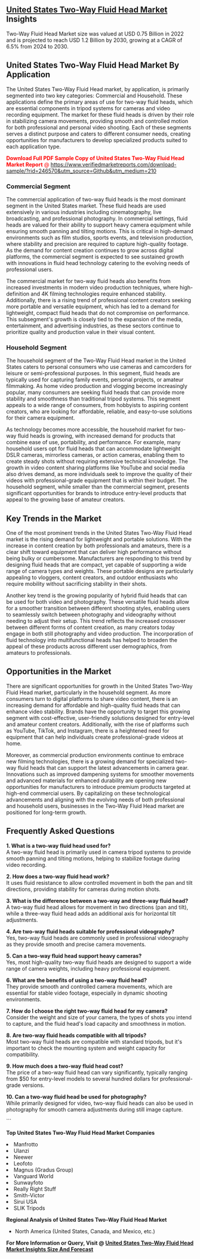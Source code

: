 <h2><a href="https://www.verifiedmarketreports.com/download-sample/?rid=246570&amp;utm_source=Github&amp;utm_medium=210" target="_blank">United States Two-Way Fluid Head Market</a> Insights</h2><p>Two-Way Fluid Head Market size was valued at USD 0.75 Billion in 2022 and is projected to reach USD 1.2 Billion by 2030, growing at a CAGR of 6.5% from 2024 to 2030.</p><p><h2>United States Two-Way Fluid Head Market By Application</h2><p>The United States Two-Way Fluid Head market, by application, is primarily segmented into two key categories: Commercial and Household. These applications define the primary areas of use for two-way fluid heads, which are essential components in tripod systems for cameras and video recording equipment. The market for these fluid heads is driven by their role in stabilizing camera movements, providing smooth and controlled motion for both professional and personal video shooting. Each of these segments serves a distinct purpose and caters to different consumer needs, creating opportunities for manufacturers to develop specialized products suited to each application type.</p><p><p><span class=""><span style="color: #ff0000;"><strong>Download Full PDF Sample Copy of United States Two-Way Fluid Head Market Report</strong> @ </span><a href="https://www.verifiedmarketreports.com/download-sample/?rid=246570&amp;utm_source=Github&amp;utm_medium=210" target="_blank">https://www.verifiedmarketreports.com/download-sample/?rid=246570&amp;utm_source=Github&amp;utm_medium=210</a></span></p></p><h3>Commercial Segment</h3><p>The commercial application of two-way fluid heads is the most dominant segment in the United States market. These fluid heads are used extensively in various industries including cinematography, live broadcasting, and professional photography. In commercial settings, fluid heads are valued for their ability to support heavy camera equipment while ensuring smooth panning and tilting motions. This is critical in high-demand environments such as film studios, sports events, and television production, where stability and precision are required to capture high-quality footage. As the demand for content creation continues to grow across digital platforms, the commercial segment is expected to see sustained growth with innovations in fluid head technology catering to the evolving needs of professional users.</p><p>The commercial market for two-way fluid heads also benefits from increased investments in modern video production techniques, where high-definition and 4K filming technologies require enhanced stability. Additionally, there is a rising trend of professional content creators seeking more portable and versatile equipment, which has led to a demand for lightweight, compact fluid heads that do not compromise on performance. This subsegment's growth is closely tied to the expansion of the media, entertainment, and advertising industries, as these sectors continue to prioritize quality and production value in their visual content.</p><h3>Household Segment</h3><p>The household segment of the Two-Way Fluid Head market in the United States caters to personal consumers who use cameras and camcorders for leisure or semi-professional purposes. In this segment, fluid heads are typically used for capturing family events, personal projects, or amateur filmmaking. As home video production and vlogging become increasingly popular, many consumers are seeking fluid heads that can provide more stability and smoothness than traditional tripod systems. This segment appeals to a wide range of consumers, from hobbyists to aspiring content creators, who are looking for affordable, reliable, and easy-to-use solutions for their camera equipment.</p><p>As technology becomes more accessible, the household market for two-way fluid heads is growing, with increased demand for products that combine ease of use, portability, and performance. For example, many household users opt for fluid heads that can accommodate lightweight DSLR cameras, mirrorless cameras, or action cameras, enabling them to create steady shots without requiring extensive technical knowledge. The growth in video content sharing platforms like YouTube and social media also drives demand, as more individuals seek to improve the quality of their videos with professional-grade equipment that is within their budget. The household segment, while smaller than the commercial segment, presents significant opportunities for brands to introduce entry-level products that appeal to the growing base of amateur creators.</p><h2>Key Trends in the Market</h2><p>One of the most prominent trends in the United States Two-Way Fluid Head market is the rising demand for lightweight and portable solutions. With the increase in content creation by both professionals and amateurs, there is a clear shift toward equipment that can deliver high performance without being bulky or cumbersome. Manufacturers are responding to this trend by designing fluid heads that are compact, yet capable of supporting a wide range of camera types and weights. These portable designs are particularly appealing to vloggers, content creators, and outdoor enthusiasts who require mobility without sacrificing stability in their shots.</p><p>Another key trend is the growing popularity of hybrid fluid heads that can be used for both video and photography. These versatile fluid heads allow for a smoother transition between different shooting styles, enabling users to seamlessly switch between photography and videography without needing to adjust their setup. This trend reflects the increased crossover between different forms of content creation, as many creators today engage in both still photography and video production. The incorporation of fluid technology into multifunctional heads has helped to broaden the appeal of these products across different user demographics, from amateurs to professionals.</p><h2>Opportunities in the Market</h2><p>There are significant opportunities for growth in the United States Two-Way Fluid Head market, particularly in the household segment. As more consumers turn to digital platforms to share video content, there is an increasing demand for affordable and high-quality fluid heads that can enhance video stability. Brands have the opportunity to target this growing segment with cost-effective, user-friendly solutions designed for entry-level and amateur content creators. Additionally, with the rise of platforms such as YouTube, TikTok, and Instagram, there is a heightened need for equipment that can help individuals create professional-grade videos at home.</p><p>Moreover, as commercial production environments continue to embrace new filming technologies, there is a growing demand for specialized two-way fluid heads that can support the latest advancements in camera gear. Innovations such as improved dampening systems for smoother movements and advanced materials for enhanced durability are opening new opportunities for manufacturers to introduce premium products targeted at high-end commercial users. By capitalizing on these technological advancements and aligning with the evolving needs of both professional and household users, businesses in the Two-Way Fluid Head market are positioned for long-term growth.</p><h2>Frequently Asked Questions</h2><p><strong>1. What is a two-way fluid head used for?</strong><br>A two-way fluid head is primarily used in camera tripod systems to provide smooth panning and tilting motions, helping to stabilize footage during video recording.</p><p><strong>2. How does a two-way fluid head work?</strong><br>It uses fluid resistance to allow controlled movement in both the pan and tilt directions, providing stability for cameras during motion shots.</p><p><strong>3. What is the difference between a two-way and three-way fluid head?</strong><br>A two-way fluid head allows for movement in two directions (pan and tilt), while a three-way fluid head adds an additional axis for horizontal tilt adjustments.</p><p><strong>4. Are two-way fluid heads suitable for professional videography?</strong><br>Yes, two-way fluid heads are commonly used in professional videography as they provide smooth and precise camera movements.</p><p><strong>5. Can a two-way fluid head support heavy cameras?</strong><br>Yes, most high-quality two-way fluid heads are designed to support a wide range of camera weights, including heavy professional equipment.</p><p><strong>6. What are the benefits of using a two-way fluid head?</strong><br>They provide smooth and controlled camera movements, which are essential for stable video footage, especially in dynamic shooting environments.</p><p><strong>7. How do I choose the right two-way fluid head for my camera?</strong><br>Consider the weight and size of your camera, the types of shots you intend to capture, and the fluid head's load capacity and smoothness in motion.</p><p><strong>8. Are two-way fluid heads compatible with all tripods?</strong><br>Most two-way fluid heads are compatible with standard tripods, but it's important to check the mounting system and weight capacity for compatibility.</p><p><strong>9. How much does a two-way fluid head cost?</strong><br>The price of a two-way fluid head can vary significantly, typically ranging from $50 for entry-level models to several hundred dollars for professional-grade versions.</p><p><strong>10. Can a two-way fluid head be used for photography?</strong><br>While primarily designed for video, two-way fluid heads can also be used in photography for smooth camera adjustments during still image capture.</p>```</p><p><strong>Top United States Two-Way Fluid Head Market Companies</strong></p><div data-test-id=""><p><li>Manfrotto</li><li> Ulanzi</li><li> Neewer</li><li> Leofoto</li><li> Magnus (Gradus Group)</li><li> Vanguard World</li><li> Sunwayfoto</li><li> Really Right Stuff</li><li> Smith-Victor</li><li> Sirui USA</li><li> SLIK Tripods</li></p><div><strong>Regional Analysis of&nbsp;United States Two-Way Fluid Head Market</strong></div><ul><li dir="ltr"><p dir="ltr">North America&nbsp;(United States, Canada, and Mexico, etc.)</p></li></ul><p><strong>For More Information or Query, Visit @&nbsp;</strong><strong><a href="https://www.verifiedmarketreports.com/product/two-way-fluid-head-market/?utm_source=Github&amp;utm_medium=210" target="_blank">United States Two-Way Fluid Head Market Insights Size And Forecast</a></strong></p></div>
